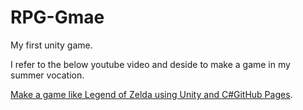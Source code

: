 # RPG-Gmae
My first unity game.

I refer to the below youtube video and deside to make a game in my summer vocation.

 [Make a game like Legend of Zelda using Unity and C#GitHub Pages](https://www.youtube.com/playlist?list=PL4vbr3u7UKWp0iM1WIfRjCDTI03u43Zfuhttps://pages.github.com/).

